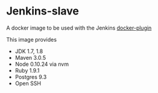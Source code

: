 # Jenkins-slave

 A docker image to be used with the Jenkins [docker-plugin](https://wiki.jenkins-ci.org/display/JENKINS/Docker+Plugin)
 
 This image provides
 * JDK 1.7, 1.8
 * Maven 3.0.5
 * Node 0.10.24 via nvm
 * Ruby 1.9.1
 * Postgres 9.3
 * Open SSH
